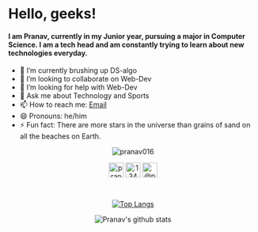 # Hello, geeks!
#### I am Pranav, currently in my Junior year, pursuing a major in Computer Science. I am a tech head and am constantly trying to learn about new technologies everyday.


- 🌱 I’m currently brushing up DS-algo
- 👯 I’m looking to collaborate on Web-Dev
- 🤔 I’m looking for help with Web-Dev
- 💬 Ask me about Technology and Sports
- 📫 How to reach me: [Email](pranavmendi@gmail.com)
- 😄 Pronouns: he/him
- ⚡ Fun fact: There are more stars in the universe than grains of sand on all the beaches on Earth.

<p align="center"> <img src="https://komarev.com/ghpvc/?username=pranav016" alt="pranav016" /> </p>
<p align="center">
<a href="https://linkedin.com/in/pranav-mendiratta-89713a173" target="blank"><img align="center" src="https://cdn.jsdelivr.net/npm/simple-icons@3.0.1/icons/linkedin.svg" alt="pranav-mendiratta-89713a173" height="30" width="30" /></a>
<a href="https://stackoverflow.com/users/13422979/pranav-m7" target="blank"><img align="center" src="https://cdn.jsdelivr.net/npm/simple-icons@3.0.1/icons/stackoverflow.svg" alt="13422979/pranav-m7" height="30" width="30" /></a>
<a href="https://medium.com/@pranav016" target="blank"><img align="center" src="https://cdn.jsdelivr.net/npm/simple-icons@3.0.1/icons/medium.svg" alt="@pranav016" height="30" width="30" /></a>
</p>
</br>

<div align="center">

[![Top Langs](https://github-readme-stats-eta-seven.vercel.app/api/top-langs/?username=Pranav016&layout=compact)](https://github.com/Pranav016/Pranav016.git)
</br>


![Pranav's github stats](https://github-readme-stats-eta-seven.vercel.app/api?username=Pranav016&show_icons=true)
<div>